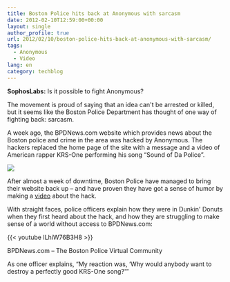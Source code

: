 ```yaml
---
title: Boston Police hits back at Anonymous with sarcasm
date: 2012-02-10T12:59:00+00:00
layout: single
author_profile: true
url: 2012/02/10/boston-police-hits-back-at-anonymous-with-sarcasm/
tags:
  - Anonymous
  - Video
lang: en
category: techblog
---
```

**SophosLabs:** Is it possible to fight Anonymous? 

The movement is proud of saying that an idea can't be arrested or killed, but it seems like the Boston Police Department has thought of one way of fighting back: sarcasm. 

A week ago, the BPDNews.com website which provides news about the Boston police and crime in the area was hacked by Anonymous. The hackers replaced the home page of the site with a message and a video of American rapper KRS-One performing his song &#8220;Sound of Da Police&#8221;. 

![](http://lh6.ggpht.com/-pf6fj9322Us/TzUNjJw0OhI/AAAAAAAAEpE/CXGZRLu1MkY/s1600-h/hacked-police%25255B4%25255D.jpg)

After almost a week of downtime, Boston Police have managed to bring their website back up &#8211; and have proven they have got a sense of humor by making a [video](http://www.youtube.com/watch?v=ILhiW76B3H8) about the hack.

With straight faces, police officers explain how they were in Dunkin' Donuts when they first heard about the hack, and how they are struggling to make sense of a world without access to BPDNews.com:

{{< youtube ILhiW76B3H8 >}}

BPDNews.com &#8211; The Boston Police Virtual Community

As one officer explains, &#8220;My reaction was, &#8216;Why would anybody want to destroy a perfectly good KRS-One song?'&#8221;